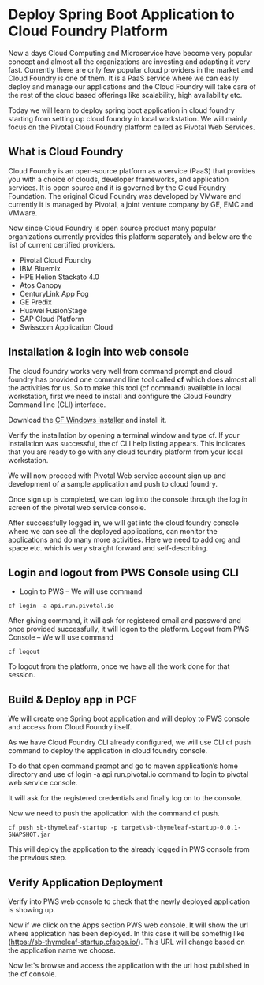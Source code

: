 # Deploy Spring Boot Application to Cloud Foundry Platform

Now a days Cloud Computing and Microservice have become very popular concept and almost all the organizations are investing and adapting it very fast. Currently there are only few popular cloud providers in the market and Cloud Foundry is one of them. It is a PaaS service where we can easily deploy and manage our applications and the Cloud Foundry will take care of the rest of the cloud based offerings like scalability, high availability etc.

Today we will learn to deploy spring boot application in cloud foundry starting from setting up cloud foundry in local workstation. We will mainly focus on the Pivotal Cloud Foundry platform called as Pivotal Web Services.

## What is Cloud Foundry
Cloud Foundry is an open-source platform as a service (PaaS) that provides you with a choice of clouds, developer frameworks, and application services. It is open source and it is governed by the Cloud Foundry Foundation. The original Cloud Foundry was developed by VMware and currently it is managed by Pivotal, a joint venture company by GE, EMC and VMware.

Now since Cloud Foundry is open source product many popular organizations currently provides this platform separately and below are the list of current certified providers.

* Pivotal Cloud Foundry
* IBM Bluemix
* HPE Helion Stackato 4.0
* Atos Canopy
* CenturyLink App Fog
* GE Predix
* Huawei FusionStage
* SAP Cloud Platform
* Swisscom Application Cloud

## Installation & login into web console
The cloud foundry works very well from command prompt and cloud foundry has provided one command line tool called <b>cf</b> which does almost all the activities for us. So to make this tool (cf command) available in local workstation, first we need to install and configure the Cloud Foundry Command line (CLI) interface.

Download the [CF Windows installer](https://cli.run.pivotal.io/stable?release=windows64&source=github) and install it.

Verify the installation by opening a terminal window and type cf. If your installation was successful, the cf CLI help listing appears. This indicates that you are ready to go with any cloud foundry platform from your local workstation.

We will now proceed with Pivotal Web service account sign up and development of a sample application and push to cloud foundry.

Once sign up is completed, we can log into the console through the log in screen of the pivotal web service console.

After successfully logged in, we will get into the cloud foundry console where we can see all the deployed applications, can monitor the applications and do many more activities. Here we need to add org and space etc. which is very straight forward and self-describing.

## Login and logout from PWS Console using CLI
* Login to PWS – We will use command

```
cf login -a api.run.pivotal.io 
```
After giving command, it will ask for registered email and password and once provided successfully, it will logon to the platform.
Logout from PWS Console – We will use command 

```
cf logout
```
To logout from the platform, once we have all the work done for that session.

## Build & Deploy app in PCF
We will create one Spring boot application and will deploy to PWS console and access from Cloud Foundry itself.

As we have Cloud Foundry CLI already configured, we will use CLI cf push command to deploy the application in cloud foundry console.

To do that open command prompt and go to maven application’s home directory and use cf login -a api.run.pivotal.io command to login to pivotal web service console.

It will ask for the registered credentials and finally log on to the console.

Now we need to push the application with the command cf push.

```
cf push sb-thymeleaf-startup -p target\sb-thymeleaf-startup-0.0.1-SNAPSHOT.jar
```
This will deploy the application to the already logged in PWS console from the previous step.

## Verify Application Deployment
Verify into PWS web console to check that the newly deployed application is showing up.

Now if we click on the Apps section PWS web console. It will show the url where application has been deployed. In this case it will be somethig like (https://sb-thymeleaf-startup.cfapps.io/). This URL will change based on the application name we choose.

Now let's browse and access the application with the url host published in the cf console. 

